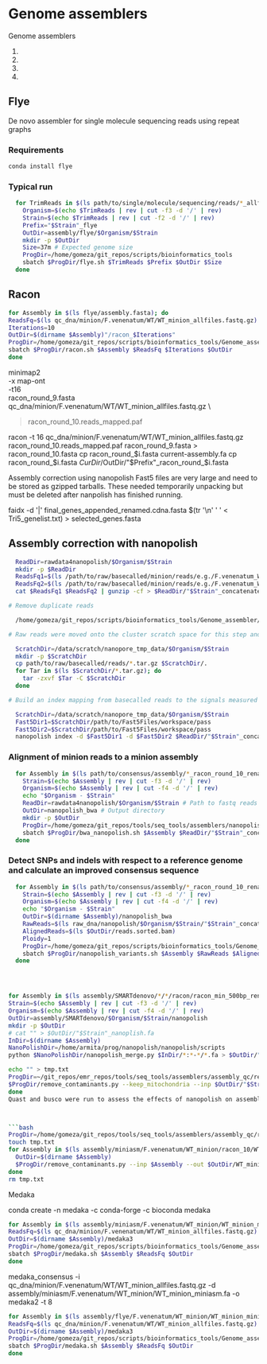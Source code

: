 # Genome assemblers

Genome assemblers

1. 

2. 

3. 

4. 



## Flye

De novo assembler for single molecule sequencing reads using repeat graphs

### Requirements

```bash
conda install flye
```

### Typical run

```bash
  for TrimReads in $(ls path/to/single/molecule/sequencing/reads/*_allfiles.fastq.gz); do
    Organism=$(echo $TrimReads | rev | cut -f3 -d '/' | rev)
    Strain=$(echo $TrimReads | rev | cut -f2 -d '/' | rev)
    Prefix="$Strain"_flye
    OutDir=assembly/flye/$Organism/$Strain
    mkdir -p $OutDir
    Size=37m # Expected genome size
    ProgDir=/home/gomeza/git_repos/scripts/bioinformatics_tools
    sbatch $ProgDir/flye.sh $TrimReads $Prefix $OutDir $Size
  done
```
  
## Racon


```bash
for Assembly in $(ls flye/assembly.fasta); do
ReadsFq=$(ls qc_dna/minion/F.venenatum/WT/WT_minion_allfiles.fastq.gz)
Iterations=10
OutDir=$(dirname $Assembly)"/racon_$Iterations"
ProgDir=/home/gomeza/git_repos/scripts/bioinformatics_tools/Genome_assemblers
sbatch $ProgDir/racon.sh $Assembly $ReadsFq $Iterations $OutDir
done
```

minimap2 \
-x map-ont \
-t16 \
racon_round_9.fasta \
qc_dna/minion/F.venenatum/WT/WT_minion_allfiles.fastq.gz \
> racon_round_10.reads_mapped.paf

racon -t 16 qc_dna/minion/F.venenatum/WT/WT_minion_allfiles.fastq.gz racon_round_10.reads_mapped.paf racon_round_9.fasta > racon_round_10.fasta
cp racon_round_$i.fasta current-assembly.fa
cp racon_round_$i.fasta $CurDir/$OutDir/"$Prefix"_racon_round_$i.fasta


Assembly correction using nanopolish
Fast5 files are very large and need to be stored as gzipped tarballs. These needed temporarily unpacking but must be deleted after nanpolish has finished running.


faidx -d '|' final_genes_appended_renamed.cdna.fasta $(tr '\n' ' ' < Tri5_genelist.txt) > selected_genes.fasta



## Assembly correction with nanopolish

```bash
  ReadDir=rawdata4nanopolish/$Organism/$Strain
  mkdir -p $ReadDir
  ReadsFq1=$(ls /path/to/raw/basecalled/minion/reads/e.g./F.venenatum_WT_07-03-17_albacore_v2.02.fastq.gz)
  ReadsFq2=$(ls /path/to/raw/basecalled/minion/reads/e.g./F.venenatum_WT_18-07-17_albacore_v2.02.fastq.gz)
  cat $ReadsFq1 $ReadsFq2 | gunzip -cf > $ReadDir/"$Strain"_concatenated_reads.fastq

# Remove duplicate reads

  /home/gomeza/git_repos/scripts/bioinformatics_tools/Genome_assembler/nanopolish_remove_dup_reads.py --fastq $ReadDir/"$Strain"_concatenated_reads.fastq --out $ReadDir/"$Strain"_concatenated_reads_filtered.fastq

# Raw reads were moved onto the cluster scratch space for this step and unpacked

  ScratchDir=/data/scratch/nanopore_tmp_data/$Organism/$Strain
  mkdir -p $ScratchDir
  cp path/to/raw/basecalled/reads/*.tar.gz $ScratchDir/.
  for Tar in $(ls $ScratchDir/*.tar.gz); do
    tar -zxvf $Tar -C $ScratchDir
  done

# Build an index mapping from basecalled reads to the signals measured by the sequencer

  ScratchDir=/data/scratch/nanopore_tmp_data/$Organism/$Strain
  Fast5Dir1=$ScratchDir/path/to/Fast5Files/workspace/pass
  Fast5Dir2=$ScratchDir/path/to/Fast5Files/workspace/pass
  nanopolish index -d $Fast5Dir1 -d $Fast5Dir2 $ReadDir/"$Strain"_concatenated_reads_filtered.fastq
```

### Alignment of minion reads to a minion assembly

```bash
  for Assembly in $(ls path/to/consensus/assembly/*_racon_round_10_renamed.fasta); do
    Strain=$(echo $Assembly | rev | cut -f3 -d '/' | rev)
    Organism=$(echo $Assembly | rev | cut -f4 -d '/' | rev)
    echo "$Organism - $Strain"
    ReadDir=rawdata4nanopolish/$Organism/$Strain # Path to fastq reads
    OutDir=nanopolish_bwa # Output directory
    mkdir -p $OutDir
    ProgDir=/home/gomeza/git_repos/tools/seq_tools/assemblers/nanopolish
    sbatch $ProgDir/bwa_nanopolish.sh $Assembly $ReadDir/"$Strain"_concatenated_reads_filtered.fastq $OutDir/nanopolish
  done
```

### Detect SNPs and indels with respect to a reference genome and calculate an improved consensus sequence

```bash
  for Assembly in $(ls path/to/consensus/assembly/*_racon_round_10_renamed.fasta); do
    Strain=$(echo $Assembly | rev | cut -f3 -d '/' | rev)
    Organism=$(echo $Assembly | rev | cut -f4 -d '/' | rev)
    echo "$Organism - $Strain"
    OutDir=$(dirname $Assembly)/nanopolish_bwa
    RawReads=$(ls raw_dna/nanopolish/$Organism/$Strain/"$Strain"_concatenated_reads_filtered.fastq)
    AlignedReads=$(ls $OutDir/reads.sorted.bam)
    Ploidy=1
    ProgDir=/home/gomeza/git_repos/scripts/bioinformatics_tools/Genome_assemblers
    sbatch $ProgDir/nanopolish_variants.sh $Assembly $RawReads $AlignedReads $Ploidy $OutDir/variants
  done
```






```bash



for Assembly in $(ls assembly/SMARTdenovo/*/*/racon/racon_min_500bp_renamed.fasta | grep 'WT' | grep 'albacore'); do
Strain=$(echo $Assembly | rev | cut -f3 -d '/' | rev)
Organism=$(echo $Assembly | rev | cut -f4 -d '/' | rev)
OutDir=assembly/SMARTdenovo/$Organism/$Strain/nanopolish
mkdir -p $OutDir
# cat "" > $OutDir/"$Strain"_nanoplish.fa
InDir=$(dirname $Assembly)
NanoPolishDir=/home/armita/prog/nanopolish/nanopolish/scripts
python $NanoPolishDir/nanopolish_merge.py $InDir/*:*-*/*.fa > $OutDir/"$Strain"_nanoplish.fa

echo "" > tmp.txt
ProgDir=~/git_repos/emr_repos/tools/seq_tools/assemblers/assembly_qc/remove_contaminants
$ProgDir/remove_contaminants.py --keep_mitochondria --inp $OutDir/"$Strain"_nanoplish.fa --out $OutDir/"$Strain"_nanoplish_min_500bp_renamed.fasta --coord_file tmp.txt > $OutDir/log.txt
done
Quast and busco were run to assess the effects of nanopolish on assembly quality:



```bash
ProgDir=/home/gomeza/git_repos/tools/seq_tools/assemblers/assembly_qc/remove_contaminants
touch tmp.txt
for Assembly in $(ls assembly/miniasm/F.venenatum/WT_minion/racon_10/WT_minion_racon_round_10.fasta); do
  OutDir=$(dirname $Assembly)
  $ProgDir/remove_contaminants.py --inp $Assembly --out $OutDir/WT_miniasm_racon10_renamed.fasta --coord_file tmp.txt > $OutDir/log.txt
done
rm tmp.txt
```

Medaka


conda create -n medaka -c conda-forge -c bioconda medaka


```bash
for Assembly in $(ls assembly/miniasm/F.venenatum/WT_minion/WT_minion_miniasm.fa); do
ReadsFq=$(ls qc_dna/minion/F.venenatum/WT/WT_minion_allfiles.fastq.gz)
OutDir=$(dirname $Assembly)/medaka3
ProgDir=/home/gomeza/git_repos/scripts/bioinformatics_tools/Genome_assemblers
sbatch $ProgDir/medaka.sh $Assembly $ReadsFq $OutDir
done
```
medaka_consensus -i qc_dna/minion/F.venenatum/WT/WT_minion_allfiles.fastq.gz -d assembly/miniasm/F.venenatum/WT_minion/WT_minion_miniasm.fa -o medaka2 -t 8

```bash
for Assembly in $(ls assembly/flye/F.venenatum/WT_minion/WT_minion_miniasm.fa); do
ReadsFq=$(ls qc_dna/minion/F.venenatum/WT/WT_minion_allfiles.fastq.gz)
OutDir=$(dirname $Assembly)/medaka3
ProgDir=/home/gomeza/git_repos/scripts/bioinformatics_tools/Genome_assemblers
sbatch $ProgDir/medaka.sh $Assembly $ReadsFq $OutDir
done
```